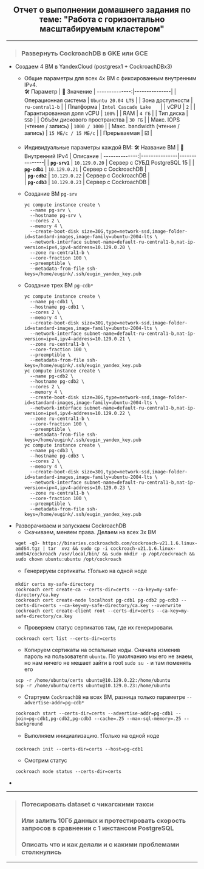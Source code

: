 <div align="center"><h2> Отчет о выполнении домашнего задания по теме: "Работа с горизонтально масштабируемым кластером" </h2></div>

***

> ### Развернуть CockroachDB в GKE или GCE
  * Создаем 4 ВМ в YandexCloud (postgresx1 + CockroachDBx3)
      * Общие параметры для всех 4х ВМ с фиксированным внутренним IPv4.   
         :hammer_and_wrench: Параметр | :memo: Значение |
        --------------:|---------------| 
        | Операционная система | `Ubuntu 20.04 LTS` |
        | Зона доступности | `ru-central1-b` |
        | Платформа | `Intel Cascade Lake	` |
        | vCPU | `2` |
        | Гарантированная доля vCPU | `100%` |
        | RAM | `4 ГБ` |
        | Тип диска | `SSD` | 
        | Объём дискового пространства | `30 ГБ` |
        | Макс. IOPS (чтение / запись) | `1000 / 1000` |
        | Макс. bandwidth (чтение / запись) | `15 МБ/с / 15 МБ/с` |
        | Прерываемая | :ballot_box_with_check: |
    * Индивидуальные параметры каждой ВМ:
        :hammer_and_wrench: Название ВМ | :memo: Внутренний IPv4 | Описание |
        --------------:|---------------|---------------|
        | **`pg-srv1`** | `10.129.0.20` | Сервер с СУБД PostgreSQL 15 |
        | **`pg-cdb1`** | `10.129.0.21` | Сервер с CockroachDB |      
        | **`pg-cdb2`** | `10.129.0.22` | Сервер с CockroachDB |  
        | **`pg-cdb3`** | `10.129.0.23` | Сервер с CockroachDB |          

     * Создание ВМ `pg-srv`
       ```console
       yc compute instance create \
         --name pg-srv \
         --hostname pg-srv \
         --cores 2 \
         --memory 4 \
         --create-boot-disk size=30G,type=network-ssd,image-folder-id=standard-images,image-family=ubuntu-2004-lts \
         --network-interface subnet-name=default-ru-central1-b,nat-ip-version=ipv4,ipv4-address=10.129.0.20 \
         --zone ru-central1-b \
         --core-fraction 100 \
         --preemptible \
         --metadata-from-file ssh-keys=/home/eugink/.ssh/eugin_yandex_key.pub
       ```
     * Создание трех ВМ `pg-cdb*`
       ```console
       yc compute instance create \
         --name pg-cdb1 \
         --hostname pg-cdb1 \
         --cores 2 \
         --memory 4 \
         --create-boot-disk size=30G,type=network-ssd,image-folder-id=standard-images,image-family=ubuntu-2004-lts \
         --network-interface subnet-name=default-ru-central1-b,nat-ip-version=ipv4,ipv4-address=10.129.0.21 \
         --zone ru-central1-b \
         --core-fraction 100 \
         --preemptible \
         --metadata-from-file ssh-keys=/home/eugink/.ssh/eugin_yandex_key.pub
       yc compute instance create \
         --name pg-cdb2 \
         --hostname pg-cdb2 \
         --cores 2 \
         --memory 4 \
         --create-boot-disk size=30G,type=network-ssd,image-folder-id=standard-images,image-family=ubuntu-2004-lts \
         --network-interface subnet-name=default-ru-central1-b,nat-ip-version=ipv4,ipv4-address=10.129.0.22 \
         --zone ru-central1-b \
         --core-fraction 100 \
         --preemptible \
         --metadata-from-file ssh-keys=/home/eugink/.ssh/eugin_yandex_key.pub
       yc compute instance create \
         --name pg-cdb3 \
         --hostname pg-cdb3 \
         --cores 2 \
         --memory 4 \
         --create-boot-disk size=30G,type=network-ssd,image-folder-id=standard-images,image-family=ubuntu-2004-lts \
         --network-interface subnet-name=default-ru-central1-b,nat-ip-version=ipv4,ipv4-address=10.129.0.23 \
         --zone ru-central1-b \
         --core-fraction 100 \
         --preemptible \
         --metadata-from-file ssh-keys=/home/eugink/.ssh/eugin_yandex_key.pub
       ```
  * Разворачиваем и запускаем CockroachDB
    * Скачиваем, меняем права. Делаем на всех 3х ВМ
    ```console
    wget -qO- https://binaries.cockroachdb.com/cockroach-v21.1.6.linux-amd64.tgz | tar  xvz && sudo cp -i cockroach-v21.1.6.linux-amd64/cockroach /usr/local/bin/ && sudo mkdir -p /opt/cockroach && sudo chown ubuntu:ubuntu /opt/cockroach
    ```
    * Генерируем сертикаты. ❗️Только на одной ноде
    ```console
    mkdir certs my-safe-directory
    cockroach cert create-ca --certs-dir=certs --ca-key=my-safe-directory/ca.key
    cockroach cert create-node localhost pg-cdb1 pg-cdb2 pg-cdb3 --certs-dir=certs --ca-key=my-safe-directory/ca.key --overwrite
    cockroach cert create-client root --certs-dir=certs --ca-key=my-safe-directory/ca.key
    ```
    * Проверяем статус сертикатов там, где их генерировали.
    ```console    
    cockroach cert list --certs-dir=certs
    ```
    * Копируем сертикаты на остальные ноды. Сначала изменив пароль на пользователя `ubuntu`. По умолчанию мы его не знаем, но нам ничего не мешает зайти в root `sudo su -` и там поменять его
    ```console
    scp -r /home/ubuntu/certs ubuntu@10.129.0.22:/home/ubuntu
    scp -r /home/ubuntu/certs ubuntu@10.129.0.23:/home/ubuntu
    ```
    * Стартуем `CockroachDB` на всех ВМ, разница только параметре `--advertise-addr=pg-cdb*`
    ```console
    cockroach start --certs-dir=certs --advertise-addr=pg-cdb1 --join=pg-cdb1,pg-cdb2,pg-cdb3 --cache=.25 --max-sql-memory=.25 --background
    ```
    * Выполняем инициализацию. ❗️Только на одной ноде
    ```console
    cockroach init --certs-dir=certs --host=pg-cdb1
    ```
    * Смотрим статус
    ```console
    cockroach node status --certs-dir=certs
    ```    
  * 
***      
> ### Потесировать dataset с чикагскими такси
> ### Или залить 10Гб данных и протестировать скорость запросов в сравнении с 1 инстансом PostgreSQL
> ### Описать что и как делали и с какими проблемами столкнулись
***

